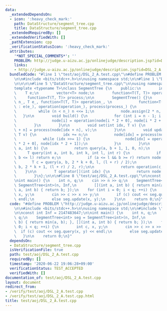 ```yaml
---
data:
  _extendedDependsOn:
  - icon: ':heavy_check_mark:'
    path: DataStructure/segment_tree.cpp
    title: DataStructure/segment_tree.cpp
  _extendedRequiredBy: []
  _extendedVerifiedWith: []
  _pathExtension: cpp
  _verificationStatusIcon: ':heavy_check_mark:'
  attributes:
    '*NOT_SPECIAL_COMMENTS*': ''
    PROBLEM: http://judge.u-aizu.ac.jp/onlinejudge/description.jsp?id=DSL_2_A
    links:
    - http://judge.u-aizu.ac.jp/onlinejudge/description.jsp?id=DSL_2_A
  bundledCode: "#line 1 \"test/aoj/DSL_2_A.test.cpp\"\n#define PROBLEM \"http://judge.u-aizu.ac.jp/onlinejudge/description.jsp?id=DSL_2_A\"\
    \n\n#include <bits/stdc++.h>\n\nusing namespace std;\n\n#line 1 \"DataStructure/segment_tree.cpp\"\
    \n\n\n\n#line 5 \"DataStructure/segment_tree.cpp\"\n\nusing namespace std;\n\n\
    template <typename T>\nclass SegmentTree {\n    public:\n        int n;\n    \
    \    T e;\n        vector<T> node;\n        function<T(T, T)> operation;\n   \
    \     function<T(T, T)> process;\n\n        SegmentTree() {}\n        SegmentTree(int\
    \ n_, T e_, function<T(T, T)> operation_, \n            function<T(T, T)> process_)\
    \ : e(e_), operation(operation_), process(process_) {\n            n = 1;\n  \
    \          while (n < n_) n <<= 1;\n            node.assign(2 * n, e);\n     \
    \   }\n\n        void build() {\n            for (int i = n - 1; i > 0; --i) {\n\
    \                node[i] = operation(node[i * 2 + 0], node[i * 2 + 1]);\n    \
    \        }\n        }\n\n        void set(int idx, T v) {\n            node[idx\
    \ + n] = process(node[idx + n], v);\n        }\n\n        void update(int idx,\
    \ T v) {\n            idx += n;\n            node[idx] = process(node[idx], v);\n\
    \            while (idx >>= 1) {\n                node[idx] = operation(node[idx\
    \ * 2 + 0], node[idx * 2 + 1]);\n            }\n        }\n\n        T query(int\
    \ a, int b) {\n            return query(a, b + 1, 1, 0, n);\n        }\n\n   \
    \     T query(int a, int b, int k, int l, int r) {\n            if (a >= r ||\
    \ b <= l) return e;\n            if (a <= l && b >= r) return node[k];\n     \
    \       T c = query(a, b, 2 * k + 0, l, (l + r) / 2);\n            T d = query(a,\
    \ b, 2 * k + 1, (l + r) / 2, r);\n\n            return operation(c, d);\n    \
    \    }\n\n        T operator[](int idx) {\n            return node[idx + n];\n\
    \        }\n};\n\n\n#line 8 \"test/aoj/DSL_2_A.test.cpp\"\n\nconst int Inf = 2147483647;\n\
    \nint main() {\n    int n, q;\n    cin >> n >> q;\n    SegmentTree<int> seg =\
    \ SegmentTree<int>(n, Inf,\n        [](int a, int b) { return min(a, b); }, [](int\
    \ a, int b) { return b; });\n    for (int i = 0; i < q; ++i) {\n        int c,\
    \ x, y;\n        cin >> c >> x >> y;\n        if (c) cout << seg.query(x, y) <<\
    \ endl;\n        else seg.update(x, y);\n    }\n\n    return 0;\n}\n"
  code: "#define PROBLEM \"http://judge.u-aizu.ac.jp/onlinejudge/description.jsp?id=DSL_2_A\"\
    \n\n#include <bits/stdc++.h>\n\nusing namespace std;\n\n#include \"../../DataStructure/segment_tree.cpp\"\
    \n\nconst int Inf = 2147483647;\n\nint main() {\n    int n, q;\n    cin >> n >>\
    \ q;\n    SegmentTree<int> seg = SegmentTree<int>(n, Inf,\n        [](int a, int\
    \ b) { return min(a, b); }, [](int a, int b) { return b; });\n    for (int i =\
    \ 0; i < q; ++i) {\n        int c, x, y;\n        cin >> c >> x >> y;\n      \
    \  if (c) cout << seg.query(x, y) << endl;\n        else seg.update(x, y);\n \
    \   }\n\n    return 0;\n}"
  dependsOn:
  - DataStructure/segment_tree.cpp
  isVerificationFile: true
  path: test/aoj/DSL_2_A.test.cpp
  requiredBy: []
  timestamp: '2020-06-22 19:06:28+09:00'
  verificationStatus: TEST_ACCEPTED
  verifiedWith: []
documentation_of: test/aoj/DSL_2_A.test.cpp
layout: document
redirect_from:
- /verify/test/aoj/DSL_2_A.test.cpp
- /verify/test/aoj/DSL_2_A.test.cpp.html
title: test/aoj/DSL_2_A.test.cpp
---
```

